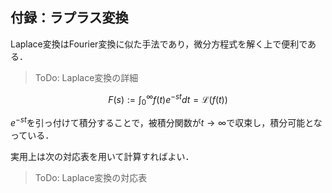 ## 付録：ラプラス変換

Laplace変換はFourier変換に似た手法であり，微分方程式を解く上で便利である．

> ToDo: Laplace変換の詳細

$$
F(s):=\int_0^{\infty} f(t) e^{-st} dt=\mathcal{L}(f(t))
$$

$e^{-st}$を引っ付けて積分することで，被積分関数が$t\to \infty$で収束し，積分可能となっている．

実用上は次の対応表を用いて計算すればよい．

> ToDo: Laplace変換の対応表

